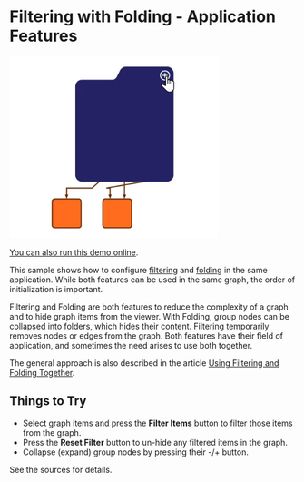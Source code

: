 <!--
 //////////////////////////////////////////////////////////////////////////////
 // @license
 // This file is part of yFiles for HTML.
 // Use is subject to license terms.
 //
 // Copyright (c) by yWorks GmbH, Vor dem Kreuzberg 28,
 // 72070 Tuebingen, Germany. All rights reserved.
 //
 //////////////////////////////////////////////////////////////////////////////
-->
# Filtering with Folding - Application Features

<img src="../../../doc/demo-thumbnails/filtering-with-folding.webp" alt="demo-thumbnail" height="320"/>

[You can also run this demo online](https://www.yfiles.com/demos/application-features/filtering-with-folding/).

This sample shows how to configure [filtering](https://docs.yworks.com/yfileshtml/#/dguide/filtering) and [folding](https://docs.yworks.com/yfileshtml/#/dguide/folding) in the same application. While both features can be used in the same graph, the order of initialization is important.

Filtering and Folding are both features to reduce the complexity of a graph and to hide graph items from the viewer. With Folding, group nodes can be collapsed into folders, which hides their content. Filtering temporarily removes nodes or edges from the graph. Both features have their field of application, and sometimes the need arises to use both together.

The general approach is also described in the article [Using Filtering and Folding Together](https://docs.yworks.com/yfileshtml/#/kb/article/693/Using_Filtering_and_Folding_Together).

## Things to Try

- Select graph items and press the **Filter Items** button to filter those items from the graph.
- Press the **Reset Filter** button to un-hide any filtered items in the graph.
- Collapse (expand) group nodes by pressing their -/+ button.

See the sources for details.
